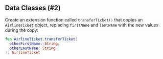 ## Data Classes (#2)

Create an extension function called `transferTicket()` that copies an
`AirlineTicket` object, replacing `firstName` and `lastName` with the new
values during the copy:

```kotlin
fun AirlineTicket.transferTicket(
  otherFirstName: String,
  otherLastName: String
): AirlineTicket
```